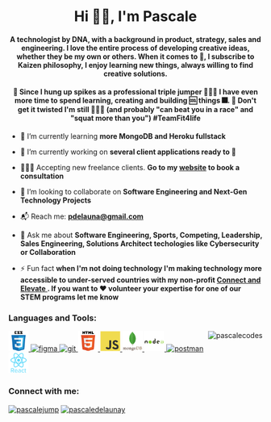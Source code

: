 <!-- ### Hi 👋🏾, I'm Pascale  -->
<h1 align="center">Hi 👋🏾, I'm Pascale</h1>

<!-- A technologist by DNA, with a background in product, strategy, sales and engineering. I love the entire process of developing creative ideas, whether they be my own or others. When it comes to 🧠,  I subscribe to Kaizen philosophy, I enjoy learning new things, always willing to find creative solutions. 

🥇 Since I hung up spikes as a professional triple jumper 🏃🏾‍♀️ I have even more time to spend learning, creating and building :cool: things :fireworks:. 
🛑 Don't get it twisted I'm still 🏋🏾‍♀️ (and yes probably "can beat you in a race" and "squat more than you") #TeamFit4life -->
<h4 align="center">A technologist by DNA, with a background in product, strategy, sales and engineering. I love the entire process of developing creative ideas, whether they be my own or others. When it comes to 🧠, I subscribe to Kaizen philosophy, I enjoy learning new things, always willing to find creative solutions.</h4>
<h4 align="center"> 🥇 Since I hung up spikes as a professional triple jumper 🏃🏾‍♀️ I have even more time to spend learning, creating and building 🆒 things 🎆. 🛑 Don't get it twisted I'm still 🏋🏾‍♀️ (and probably "can beat you in a race" and "squat more than you") #TeamFit4life</h4>

- 🌱 I’m currently learning **more MongoDB and Heroku fullstack** 
- 🔭 I’m currently working on **several client applications ready to 🚀**
- 👩🏾‍💻 Accepting new freelance clients. **Go to my [website](https://pascaledelaunay.netlify.app/) to book a consultation**
- 👀 I’m looking to collaborate on **Software Engineering and Next-Gen Technology Projects**
- 📬 Reach me: **pdelauna@gmail.com**

 - 💬 Ask me about **Software Engineering, Sports, Competing, Leadership, Sales Engineering, Solutions Architect techologies like Cybersecurity or Collaboration**

- ⚡ Fun fact **when I'm not doing technology I'm making technology more accessible to under-served countries with my non-profit [Connect and Elevate ](https://connectandelevate.org/). If you want to ❤️ volunteer your expertise for one of our STEM programs let me know**


<!-- ### Technical Skills -->
<h3 align="left">Languages and Tools:</h3>
<p><img align="right" src="https://github-readme-stats.vercel.app/api/top-langs?username=pascalecodes&show_icons=true&theme=dark&locale=en&layout=compact" alt="pascalecodes" /></p>

<p align="left"> <a href="https://www.w3schools.com/css/" target="_blank" rel="noreferrer"> <img src="https://raw.githubusercontent.com/devicons/devicon/master/icons/css3/css3-original-wordmark.svg" alt="css3" width="40" height="40"/> </a> <a href="https://www.figma.com/" target="_blank" rel="noreferrer"> <img src="https://www.vectorlogo.zone/logos/figma/figma-icon.svg" alt="figma" width="40" height="40"/> </a> <a href="https://git-scm.com/" target="_blank" rel="noreferrer"> <img src="https://www.vectorlogo.zone/logos/git-scm/git-scm-icon.svg" alt="git" width="40" height="40"/> </a> <a href="https://www.w3.org/html/" target="_blank" rel="noreferrer"> <img src="https://raw.githubusercontent.com/devicons/devicon/master/icons/html5/html5-original-wordmark.svg" alt="html5" width="40" height="40"/> </a> <a href="https://developer.mozilla.org/en-US/docs/Web/JavaScript" target="_blank" rel="noreferrer"> <img src="https://raw.githubusercontent.com/devicons/devicon/master/icons/javascript/javascript-original.svg" alt="javascript" width="40" height="40"/> </a> <a href="https://www.mongodb.com/" target="_blank" rel="noreferrer"> <img src="https://raw.githubusercontent.com/devicons/devicon/master/icons/mongodb/mongodb-original-wordmark.svg" alt="mongodb" width="40" height="40"/> </a> <a href="https://nodejs.org" target="_blank" rel="noreferrer"> <img src="https://raw.githubusercontent.com/devicons/devicon/master/icons/nodejs/nodejs-original-wordmark.svg" alt="nodejs" width="40" height="40"/> </a> <a href="https://postman.com" target="_blank" rel="noreferrer"> <img src="https://www.vectorlogo.zone/logos/getpostman/getpostman-icon.svg" alt="postman" width="40" height="40"/> </a> <a href="https://reactjs.org/" target="_blank" rel="noreferrer"> <img src="https://raw.githubusercontent.com/devicons/devicon/master/icons/react/react-original-wordmark.svg" alt="react" width="40" height="40"/> </a></p> 

<!-- ### Connect with me -->
<h3 align="left">Connect with me:</h3>
<p align="left">
<a href="https://twitter.com/pascalejump" target="blank"><img align="center" src="https://raw.githubusercontent.com/rahuldkjain/github-profile-readme-generator/master/src/images/icons/Social/twitter.svg" alt="pascalejump" height="30" width="40" /></a>
<a href="https://linkedin.com/in/pascaledelaunay" target="blank"><img align="center" src="https://raw.githubusercontent.com/rahuldkjain/github-profile-readme-generator/master/src/images/icons/Social/linked-in-alt.svg" alt="pascaledelaunay" height="30" width="40" /></a>
</p>
<!-- <p>&nbsp;<img align="right" src="https://github-readme-stats.vercel.app/api?username=pascalecodes&show_icons=true&theme=dark&locale=en" alt="pascalecodes" /></p> -->
